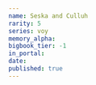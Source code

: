 ```yaml
---
name: Seska and Culluh
rarity: 5
series: voy
memory_alpha:
bigbook_tier: -1
in_portal:
date:
published: true
---
```



